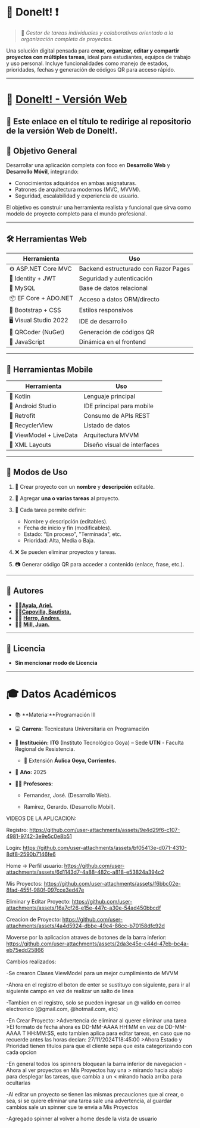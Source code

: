 # 🚀 **DoneIt!** ❗

> 📌 *Gestor de tareas individuales y colaborativas orientado a la organización completa de proyectos.*

Una solución digital pensada para **crear, organizar, editar y compartir proyectos con múltiples tareas**, ideal para estudiantes, equipos de trabajo y uso personal. Incluye funcionalidades como manejo de estados, prioridades, fechas y generación de códigos QR para acceso rápido.

---
# 📱 [**DoneIt! - Versión Web**](https://github.com/Arhiell/DoneIt/tree/main)

🔗 **Este enlace en el título** te redirige al repositorio de la versión Web de DoneIt!.
---

## 🎯 Objetivo General

Desarrollar una aplicación completa con foco en **Desarrollo Web** y **Desarrollo Móvil**, integrando:

* Conocimientos adquiridos en ambas asignaturas.
* Patrones de arquitectura modernos (MVC, MVVM).
* Seguridad, escalabilidad y experiencia de usuario.

El objetivo es construir una herramienta realista y funcional que sirva como modelo de proyecto completo para el mundo profesional.

---

## 🛠️ Herramientas Web

| Herramienta            | Uso                                  |
| ---------------------- | ------------------------------------ |
| ⚙ ASP.NET Core MVC     | Backend estructurado con Razor Pages |
| 🔐 Identity + JWT      | Seguridad y autenticación            |
| 💾 MySQL               | Base de datos relacional             |
| 📦 EF Core + ADO.NET   | Acceso a datos ORM/directo           |
| 🎨 Bootstrap + CSS     | Estilos responsivos                  |
| 🖥️ Visual Studio 2022 | IDE de desarrollo                    |
| 📲 QRCoder (NuGet)     | Generación de códigos QR             |
| 🧠 JavaScript          | Dinámica en el frontend              |

---

## 📱 Herramientas Mobile

| Herramienta             | Uso                         |
| ----------------------- | --------------------------- |
| 🧩 Kotlin               | Lenguaje principal          |
| 📱 Android Studio       | IDE principal para mobile   |
| 🔄 Retrofit             | Consumo de APIs REST        |
| 📲 RecyclerView         | Listado de datos            |
| 🧠 ViewModel + LiveData | Arquitectura MVVM           |
| 🎨 XML Layouts          | Diseño visual de interfaces |

---

## 🧪 Modos de Uso

1. 🔨 Crear proyecto con un **nombre** y **descripción** editable.
2. 🧷 Agregar **una o varias tareas** al proyecto.
3. 📝 Cada tarea permite definir:

   * Nombre y descripción (editables).
   * Fecha de inicio y fin (modificables).
   * Estado: "En proceso", "Terminada", etc.
   * Prioridad: Alta, Media o Baja.
4. ❌ Se pueden eliminar proyectos y tareas.
5. 📷 Generar código QR para acceder a contenido (enlace, frase, etc.).

---
## 👥 Autores

- 👨‍💻[**Ayala, Ariel.**](https://github.com/Arhiell)
- 👨‍💻[**Capovilla, Bautista.**](https://github.com/BautiC-9)
- 👨‍💻 [**Herro, Andres.**](https://github.com/HerreroAndre)
- 👨‍💻 [**Mill, Juan.**](https://github.com/r4ideny)

---
## 📝 Licencia

- **Sin mencionar modo de Licencia**
---
# 🎓 Datos Académicos
* 📚 **Materia:**Programación III
* 💻 **Carrera:** Tecnicatura Universitaria en Programación
* 🏫 **Institución:** **ITG** (Instituto Tecnológico Goya) – Sede **UTN** - Faculta Regional de Resistencia.
    * 📍 Extensión **Áulica Goya, Corrientes.**

* 📅 **Año:** 2025

* 👨‍🏫 **Profesores:** 
    - Fernandez, José. (Desarrollo Web).
 
    - Ramírez, Gerardo. (Desarrollo Mobil).




VIDEOS DE LA APLICACION:

Registro:
https://github.com/user-attachments/assets/9e4d29f6-c107-4981-9742-3e9e5c0e8b51

Login:
https://github.com/user-attachments/assets/bf05413e-d071-4310-8df8-2590b7146fe6

Home -> Perfil usuario:
https://github.com/user-attachments/assets/6d1143d7-4a88-482c-a818-e53824a394c2

Mis Proyectos:
https://github.com/user-attachments/assets/f6bbc02e-8fad-455f-980f-097cce3ed47e

Eliminar y Editar Proyecto:
https://github.com/user-attachments/assets/16a7cf26-e15e-447c-a30e-54ad450bbcdf

Creacion de Proyecto:
https://github.com/user-attachments/assets/4a4d5924-dbbe-49e4-86cc-b70158dfc92d

Moverse por la aplicacion atraves de botones de la barra inferior:
https://github.com/user-attachments/assets/2da3e45e-c44d-47eb-bc4a-eb75edd25866

Cambios realizados:

-Se crearon Clases ViewModel para un mejor cumplimiento de MVVM

-Ahora en el registro el boton de enter se sustituyo con siguiente, para ir al siguiente campo en vez de realizar un salto de linea

-Tambien en el registro, solo se pueden ingresar un @ valido en correo electronico (@gmail.com, @hotmail.com, etc)

-En Crear Proyecto:
                  >Advertencia de eliminar al querer eliminar una tarea
                  >El formato de fecha ahora es DD-MM-AAAA HH:MM en vez de DD-MM-AAAA T HH:MM:SS, esto tambien aplica para editar tareas, en caso que no recuerde antes las horas decian: 27/11/2024T18:45:00
                  >Ahora Estado y Prioridad tienen titulos para que el cliente sepa que esta categorizando con cada opcion

-En general todos los spinners bloquean la barra inferior de navegacion
-Ahora al ver proyectos en Mis Proyectos hay una > mirando hacia abajo para desplegar las tareas, que cambia a un < mirando hacia arriba para ocultarlas

-Al editar un proyecto se tienen las mismas precauciones que al crear, o sea, si se quiere eliminar una tarea sale una advertencia, al guardar cambios sale un spinner que te envia a Mis Proyectos

-Agregado spinner al volver a home desde la vista de usuario
